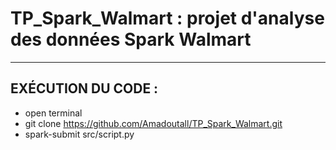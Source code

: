 # TP_Spark_Walmart : projet d'analyse des données Spark Walmart

------------------------------------------------------
## EXÉCUTION DU CODE :
- open terminal
- git clone https://github.com/Amadoutall/TP_Spark_Walmart.git
- spark-submit src/script.py
